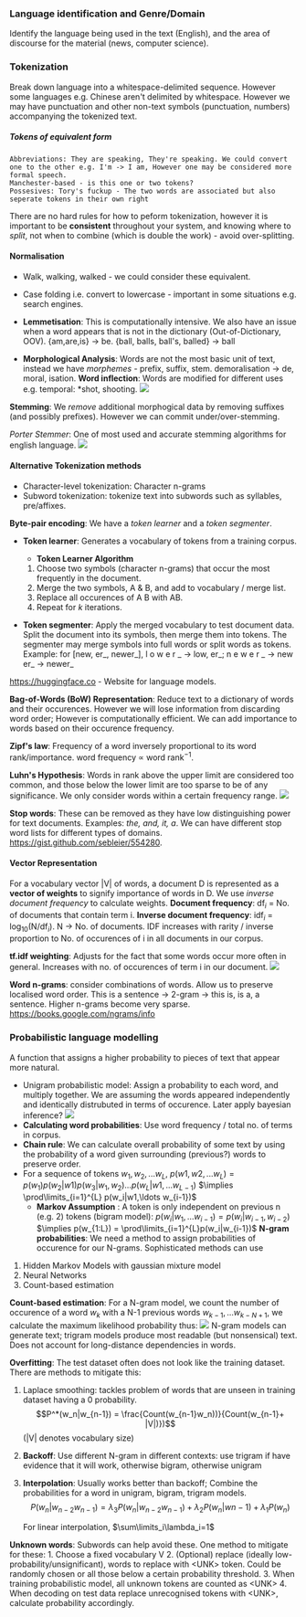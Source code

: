 ### Language identification and Genre/Domain
Identify the language being used in the text (English), and the area of discourse for the material (news, computer science).

### Tokenization
Break down language into a whitespace-delimited sequence. However some languages e.g. Chinese aren't delimited by whitespace. However we may have punctuation and other non-text symbols (punctuation, numbers) accompanying the tokenized text.

##### Tokens of equivalent form
	Abbreviations: They are speaking, They're speaking. We could convert one to the other e.g. I'm -> I am, However one may be considered more formal speech.
	Manchester-based - is this one or two tokens?
	Possesives: Tory's fuckup - The two words are associated but also seperate tokens in their own right

There are no hard rules for how to peform tokenization, however it is important to be **consistent** throughout your system, and knowing where to *split*, not when to combine (which is double the work) - avoid over-splitting.

#### Normalisation
- Walk, walking, walked - we could consider these equivalent.
- Case folding i.e. convert to lowercase - important in some situations e.g. search engines.

- **Lemmetisation**: This is computationally intensive. We also have an issue when a word appears that is not in the dictionary (Out-of-Dictionary, OOV).
	  {am,are,is} -> be.
	  {ball, balls, ball's, balled} -> ball
- **Morphological Analysis**: Words are not the most basic unit of text, instead we have *morphemes* - prefix, suffix, stem. 
	demoralisation -> de, moral, isation.
**Word inflection**: Words are modified for different uses e.g. temporal: *shot, shooting.
![](misc/Pasted%20image%2020231003103949.png)

**Stemming**: We *remove* additional morphogical data by removing suffixes (and possibly prefixes). However we can commit under/over-stemming.

*Porter Stemmer*: One of most used and accurate stemming algorithms for english language.
![](misc/Pasted%20image%2020231003104545.png)

#### Alternative Tokenization methods
- Character-level tokenization: Character n-grams
- Subword tokenization: tokenize text into subwords such as syllables, pre/affixes.

**Byte-pair encoding**: We have a *token learner* and a *token segmenter*.
- **Token learner**: Generates a vocabulary of tokens from a training corpus.
	- **Token Learner Algorithm**
	1. Choose two symbols (character n-grams) that occur the most frequently in the document.
	2. Merge the two symbols, A & B, and add to vocabulary / merge list.
	3. Replace all occurences of A B with AB.
	4. Repeat for *k* iterations.

 - **Token segmenter**: Apply the merged vocabulary to test document data. Split the document into its symbols, then merge them into tokens. The segmenter may merge symbols into full words or split words as tokens.
	 Example: for [new, er_, newer_], l o w e r _ -> low, er_; 
	 n e w e r _ -> new er_ -> newer_

https://huggingface.co - Website for language models.

**Bag-of-Words (BoW) Representation**: Reduce text to a dictionary of words and their occurences. However we will lose information from discarding word order; However is computationally efficient. We can add importance to words based on their occurence frequency.

**Zipf's law**: Frequency of a word inversely proportional to its word rank/importance. word frequency $\propto$ word rank$^{-1}$.

**Luhn's Hypothesis**: Words in rank above the upper limit are considered too common, and those below the lower limit are too sparse to be of any significance. We only consider words within a certain frequency range.
![](misc/Pasted%20image%2020231003112122.png)

**Stop words**: These can be removed as they have low distinguishing power for text documents. Examples: *the, and, it, a*. We can have different stop word lists for different types of domains. https://gist.github.com/sebleier/554280.

#### Vector Representation

For a vocabulary vector |V| of words, a document D is represented as a **vector of weights** to signify importance of words in D. We use *inverse document frequency* to calculate weights.
**Document frequency**: df$_{i}$ = No. of documents that contain term i. 
**Inverse document frequency**: idf$_{i}$ = log$_{10}$(N/df$_{i}$). N -> No. of documents.
IDF increases with rarity / inverse proportion to No. of occurences of i in all documents in our corpus.

**tf.idf weighting**: Adjusts for the fact that some words occur more often in general. Increases with no. of occurences of term i in our document.
![](misc/Pasted%20image%2020231003113834.png)

**Word n-grams**: consider combinations of words. Allow us to preserve localised word order. 
	This is a sentence -> 2-gram -> this is, is a, a sentence.
Higher n-grams become very sparse. https://books.google.com/ngrams/info

### Probabilistic language modelling 
A function that assigns a higher probability to pieces of text that appear more natural.
- Unigram probabilistic model: Assign a probability to each word, and multiply together. We are assuming the words appeared independently and identically distrubuted in terms of occurence. Later apply bayesian inference? 
 ![](misc/Pasted%20image%2020231003114351.png)
- **Calculating word probabilities**: Use word frequency / total no. of terms in corpus.
- **Chain rule**: We can calculate overall probability of some text by using the probability of a word given surrounding (previous?) words to preserve order.
- 
	For a sequence of tokens $w_1, w_2, ... w_L$, $p(w1,w2,...w_L)=p(w_1)p(w_2|w1)p(w_3|w_1, w_2)\ldots p(w_L|w1,\ldots w_{L-1})$
	$\implies \prod\limits_{i=1}^{L} p(w_i|w1,\ldots w_{i-1})$
	- **Markov Assumption** : A token is only independent on previous n (e.g. 2) tokens (bigram model):
	$p(w_i|w_1,\ldots w_{i-1})=p(w_i | w_{i-1}, w_{i-2})$
	$\implies p(w_{1:L}) = \prod\limits_{i=1}^{L}p(w_i|w_{i-1})$
**N-gram probabilities**: We need a method to assign probabilities of occurence for our N-grams. Sophisticated methods can use
1. Hidden Markov Models with gaussian mixture model
2. Neural Networks
3. Count-based estimation

**Count-based estimation**: For a N-gram model, we count the number of occurence of a word $w_k$ with a N-1 previous words $w_{k-1},\ldots w_{k-N+1}$, we calculate the maximum likelihood probability thus:
![](misc/Pasted%20image%2020231003144340.png)
N-gram models can generate text; trigram models produce most readable (but nonsensical) text. Does not account for long-distance dependencies in words.

**Overfitting**: The test dataset often does not look like the training dataset. There are methods to mitigate this:
1. Laplace smoothing: tackles problem of words that are unseen in training dataset having a 0 probability.
	$$P^*(w_n|w_{n-1}) = \frac{Count(w_{n-1}w_n))}{Count(w_{n-1}+ |V|)})$$
	(|V| denotes vocabulary size)

2. **Backoff**: Use different N-gram in different contexts: use trigram if have evidence that it will work, otherwise bigram, otherwise unigram
3. **Interpolation**: Usually works better than backoff; Combine the probabilities for a word in unigram, bigram, trigram models.
	$$P(w_n|w_{n-2}w_{n-1}) = \lambda_3P(w_n|w_{n-2}w_{n-1})+\lambda_2P(w_n|w{n-1})+\lambda_1P(w_n)$$

	For linear interpolation, $\sum\limits_i\lambda_i=1$

**Unknown words**: Subwords can help avoid these. One method to mitigate for these:
	1. Choose a fixed vocabulary V
	2. (Optional) replace (ideally low-probability/unsignificant), words to replace with \<UNK> token. Could be randomly chosen or all those below a certain probability threshold.
	3. When training probabilistic model, all unknown tokens are counted as \<UNK>
	4. When decoding on test data replace unrecognised tokens with \<UNK>, calculate probability accordingly.







